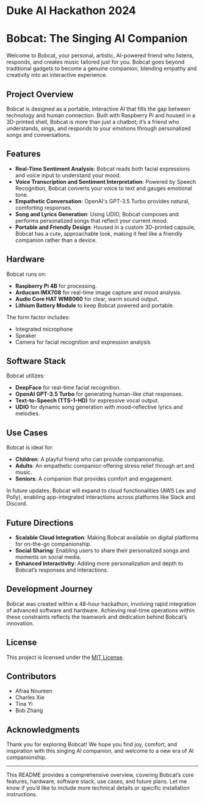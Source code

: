 # Duke AI Hackathon 2024

# Bobcat: The Singing AI Companion

Welcome to Bobcat, your personal, artistic, AI-powered friend who listens, responds, and creates music tailored just for you. Bobcat goes beyond traditional gadgets to become a genuine companion, blending empathy and creativity into an interactive experience.

## Project Overview

Bobcat is designed as a portable, interactive AI that fills the gap between technology and human connection. Built with Raspberry Pi and housed in a 3D-printed shell, Bobcat is more than just a chatbot; it’s a friend who understands, sings, and responds to your emotions through personalized songs and conversations.

## Features

- **Real-Time Sentiment Analysis**: Bobcat reads both facial expressions and voice input to understand your mood.
- **Voice Transcription and Sentiment Interpretation**: Powered by Speech Recognition, Bobcat converts your voice to text and gauges emotional tone.
- **Empathetic Conversation**: OpenAI's GPT-3.5 Turbo provides natural, comforting responses.
- **Song and Lyrics Generation**: Using UDIO, Bobcat composes and performs personalized songs that reflect your current mood.
- **Portable and Friendly Design**: Housed in a custom 3D-printed capsule, Bobcat has a cute, approachable look, making it feel like a friendly companion rather than a device.

## Hardware

Bobcat runs on:
- **Raspberry Pi 4B** for processing.
- **Arducam IMX708** for real-time image capture and mood analysis.
- **Audio Core HAT WM8060** for clear, warm sound output.
- **Lithium Battery Module** to keep Bobcat powered and portable.
  
The form factor includes:
- Integrated microphone
- Speaker
- Camera for facial recognition and expression analysis

## Software Stack

Bobcat utilizes:
- **DeepFace** for real-time facial recognition.
- **OpenAI GPT-3.5 Turbo** for generating human-like chat responses.
- **Text-to-Speech (TTS-1-HD)** for expressive vocal output.
- **UDIO** for dynamic song generation with mood-reflective lyrics and melodies.

## Use Cases

Bobcat is ideal for:
- **Children**: A playful friend who can provide companionship.
- **Adults**: An empathetic companion offering stress relief through art and music.
- **Seniors**: A companion that provides comfort and engagement.

In future updates, Bobcat will expand to cloud functionalities (AWS Lex and Polly), enabling app-integrated interactions across platforms like Slack and Discord.

## Future Directions

- **Scalable Cloud Integration**: Making Bobcat available on digital platforms for on-the-go companionship.
- **Social Sharing**: Enabling users to share their personalized songs and moments on social media.
- **Enhanced Interactivity**: Adding more personalization and depth to Bobcat’s responses and interactions.

## Development Journey

Bobcat was created within a 48-hour hackathon, involving rapid integration of advanced software and hardware. Achieving real-time operations within these constraints reflects the teamwork and dedication behind Bobcat’s innovation.

## License

This project is licensed under the [MIT License](LICENSE.md).

## Contributors

- Afraa Noureen
- Charles Xie
- Tina Yi
- Bob Zhang

## Acknowledgments

Thank you for exploring Bobcat! We hope you find joy, comfort, and inspiration with this singing AI companion, and welcome to a new era of AI companionship.

---

This README provides a comprehensive overview, covering Bobcat’s core features, hardware, software stack, use cases, and future plans. Let me know if you’d like to include more technical details or specific installation instructions.
